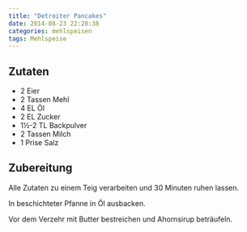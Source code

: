 ```yaml
---
title: "Detroiter Pancakes"
date: 2014-08-23 22:20:38
categories: mehlspeisen
tags: Mehlspeise
---
```


## Zutaten

* 2 Eier
* 2 Tassen Mehl
* 4 EL Öl
* 2 EL Zucker
* 1½-2 TL Backpulver
* 2 Tassen Milch
* 1 Prise Salz

## Zubereitung

Alle Zutaten zu einem Teig verarbeiten und 30 Minuten ruhen lassen.

In beschichteter Pfanne in Öl ausbacken.

Vor dem Verzehr mit Butter bestreichen und Ahornsirup beträufeln.
